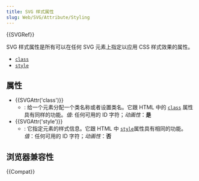 ```yaml
---
title: SVG 样式属性
slug: Web/SVG/Attribute/Styling
---
```


{{SVGRef}}

SVG 样式属性是所有可以在任何 SVG 元素上指定以应用 CSS 样式效果的属性。

- [`class`](#class)
- [`style`](#style)

## 属性

- {{SVGAttr('class')}}
  - : 给一个元素分配一个类名称或者设置类名。它跟 HTML 中的 [`class`](/zh-CN/docs/Web/HTML/Global_attributes#class) 属性具有同样的功能。_值_: 任何可用的 ID 字符；_动画性_：**是**
- {{SVGAttr('style')}}
  - : 它指定元素的样式信息。它跟 HTML 中 [`style`](/zh-CN/docs/Web/HTML/Global_attributes#style)属性具有相同的功能。_值_：任何可用的 ID 字符；_动画性_：**否**

## 浏览器兼容性

{{Compat}}
